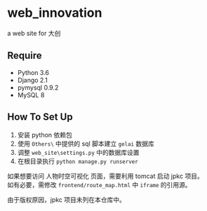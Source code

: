 # web_innovation

a web site for 大创

## Require

* Python 3.6
* Django 2.1
* pymysql 0.9.2
* MySQL 8

## How To Set Up

1. 安装 python 依赖包
2. 使用 `Others\` 中提供的 sql 脚本建立 `gelai` 数据库
3. 调整 `web_site\settings.py` 中的数据库设置
4. 在根目录执行 `python manage.py runserver`

如果想要访问 人物时空可视化 页面，需要利用 tomcat 启动 jpkc 项目。\
如有必要，需修改 `frontend/route_map.html` 中 `iframe` 的引用源。

由于版权原因，jpkc 项目未列在本仓库中。
